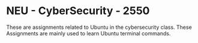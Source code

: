# NEU - CyberSecurity - 2550

These are assignments related to Ubuntu in the cybersecurity class. These Assignments are mainly used to learn Ubuntu terminal commands.
